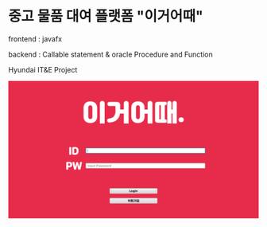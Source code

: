 # 중고 물품 대여 플랫폼 "이거어때"

frontend : javafx

backend : Callable statement & oracle Procedure and Function

Hyundai IT&E Project

![alt text](https://github.com/Khyeongu/How-about-this/blob/main/imgs/main.PNG)

